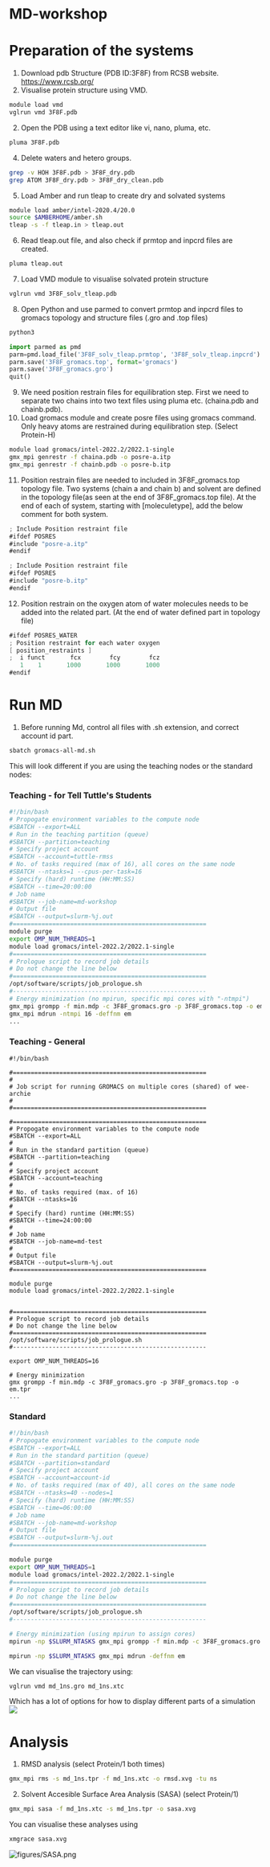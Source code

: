 # MD-workshop
# Preparation of the systems
1. Download pdb Structure (PDB ID:3F8F) from RCSB website. https://www.rcsb.org/ 
1. Visualise protein structure using VMD.
```bash
module load vmd
vglrun vmd 3F8F.pdb
```
2. Open the PDB using a text editor like vi, nano, pluma, etc.
```bash
pluma 3F8F.pdb
```
4. Delete waters and hetero groups.
```bash
grep -v HOH 3F8F.pdb > 3F8F_dry.pdb
grep ATOM 3F8F_dry.pdb > 3F8F_dry_clean.pdb
```
5. Load Amber and run tleap to create dry and solvated systems
```bash
module load amber/intel-2020.4/20.0
source $AMBERHOME/amber.sh
tleap -s -f tleap.in > tleap.out
```
6. Read tleap.out file, and also check if prmtop and inpcrd files are created.
```bash
pluma tleap.out
```
7. Load VMD module to visualise solvated protein structure
```bash
vglrun vmd 3F8F_solv_tleap.pdb
```
8. Open Python and use parmed to convert prmtop and inpcrd files to gromacs topology and structure files (.gro and .top files)
```bash
python3
```
```python
import parmed as pmd
parm=pmd.load_file('3F8F_solv_tleap.prmtop', '3F8F_solv_tleap.inpcrd')
parm.save('3F8F_gromacs.top', format='gromacs')
parm.save('3F8F_gromacs.gro')
quit()
```
9. We need position restrain files for equilibration step. First we need to separate two chains into two text files using pluma etc. (chaina.pdb and chainb.pdb). 
10. Load gromacs module and create posre files using gromacs command. Only heavy atoms are restrained during equilibration step. (Select Protein-H)
```bash
module load gromacs/intel-2022.2/2022.1-single
gmx_mpi genrestr -f chaina.pdb -o posre-a.itp
gmx_mpi genrestr -f chainb.pdb -o posre-b.itp
```
11. Position restrain files are needed to included in 3F8F_gromacs.top topology file. Two systems (chain a and chain b) and solvent are defined in the topology file(as seen at the end of 3F8F_gromacs.top file). At the end of each of system, starting with [moleculetype], add the below comment for both system.
```scala
; Include Position restraint file
#ifdef POSRES
#include "posre-a.itp"
#endif
```
```scala
; Include Position restraint file
#ifdef POSRES
#include "posre-b.itp"
#endif
```
12. Position restrain on the oxygen atom of water molecules needs to be added into the related part. (At the end of water defined part in topology file)
```scala
#ifdef POSRES_WATER
; Position restraint for each water oxygen
[ position_restraints ]
;  i funct       fcx        fcy        fcz
   1    1       1000       1000       1000
#endif
```
# Run MD
1. Before running Md, control all files with .sh extension, and correct account id part.
```bash
sbatch gromacs-all-md.sh
```
This will look different if you are using the teaching nodes or the standard nodes:
### Teaching - for Tell Tuttle's Students

```bash
#!/bin/bash
# Propogate environment variables to the compute node
#SBATCH --export=ALL
# Run in the teaching partition (queue)
#SBATCH --partition=teaching
# Specify project account
#SBATCH --account=tuttle-rmss
# No. of tasks required (max of 16), all cores on the same node
#SBATCH --ntasks=1 --cpus-per-task=16
# Specify (hard) runtime (HH:MM:SS)
#SBATCH --time=20:00:00
# Job name
#SBATCH --job-name=md-workshop
# Output file
#SBATCH --output=slurm-%j.out
#======================================================
module purge
export OMP_NUM_THREADS=1
module load gromacs/intel-2022.2/2022.1-single
#======================================================
# Prologue script to record job details
# Do not change the line below
#======================================================
/opt/software/scripts/job_prologue.sh
#------------------------------------------------------
# Energy minimization (no mpirun, specific mpi cores with "-ntmpi")
gmx_mpi grompp -f min.mdp -c 3F8F_gromacs.gro -p 3F8F_gromacs.top -o em.tpr
gmx_mpi mdrun -ntmpi 16 -deffnm em
...
```
### Teaching - General
```
#!/bin/bash

#======================================================
#
# Job script for running GROMACS on multiple cores (shared) of wee-archie
#
#======================================================

#======================================================
# Propogate environment variables to the compute node
#SBATCH --export=ALL
#
# Run in the standard partition (queue)
#SBATCH --partition=teaching
#
# Specify project account
#SBATCH --account=teaching
#
# No. of tasks required (max. of 16)
#SBATCH --ntasks=16
#
# Specify (hard) runtime (HH:MM:SS)
#SBATCH --time=24:00:00
#
# Job name
#SBATCH --job-name=md-test
#
# Output file
#SBATCH --output=slurm-%j.out
#======================================================

module purge
module load gromacs/intel-2022.2/2022.1-single


#======================================================
# Prologue script to record job details
# Do not change the line below
#======================================================
/opt/software/scripts/job_prologue.sh  
#------------------------------------------------------

export OMP_NUM_THREADS=16

# Energy minimization
gmx grompp -f min.mdp -c 3F8F_gromacs.gro -p 3F8F_gromacs.top -o em.tpr
...
```

### Standard
```bash
#!/bin/bash
# Propogate environment variables to the compute node
#SBATCH --export=ALL
# Run in the standard partition (queue)
#SBATCH --partition=standard
# Specify project account
#SBATCH --account=account-id
# No. of tasks required (max of 40), all cores on the same node
#SBATCH --ntasks=40 --nodes=1
# Specify (hard) runtime (HH:MM:SS)
#SBATCH --time=06:00:00
# Job name
#SBATCH --job-name=md-workshop
# Output file
#SBATCH --output=slurm-%j.out
#======================================================

module purge
export OMP_NUM_THREADS=1
module load gromacs/intel-2022.2/2022.1-single
#======================================================
# Prologue script to record job details
# Do not change the line below
#======================================================
/opt/software/scripts/job_prologue.sh
#------------------------------------------------------

# Energy minimization (using mpirun to assign cores)
mpirun -np $SLURM_NTASKS gmx_mpi grompp -f min.mdp -c 3F8F_gromacs.gro -p 3F8F_gromacs.top -o em.tpr

mpirun -np $SLURM_NTASKS gmx_mpi mdrun -deffnm em
```

We can visualise the trajectory using:
```bash
vglrun vmd md_1ns.gro md_1ns.xtc
```

Which has a lot of options for how to display different parts of a simulation
![](figures/traj.png)


# Analysis
1. RMSD analysis (select Protein/1 both times)
```bash
gmx_mpi rms -s md_1ns.tpr -f md_1ns.xtc -o rmsd.xvg -tu ns
```
2. Solvent Accesible Surface Area Analysis (SASA) (select Protein/1)
```bash
gmx_mpi sasa -f md_1ns.xtc -s md_1ns.tpr -o sasa.xvg
```


You can visualise these analyses using 
```bash
xmgrace sasa.xvg
```

![figures/SASA.png](figures/SASA.png)
